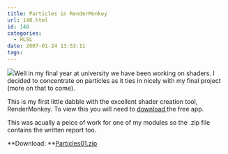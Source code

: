 ```yaml
---
title: Particles in RenderMonkey
url: 148.html
id: 148
categories:
  - HLSL
date: 2007-01-24 13:53:11
tags:
---
```


![](https://www.mikecann.co.uk/wp-content/uploads/Image/RM01.png)Well in my final year at university we have been working on shaders. I decided to concentrate on particles as it ties in nicely with my final project (more on that to come). 
<!-- more -->
This is my first little dabble with the excellent shader creation tool, RenderMonkey. To view this you will need to [download ](https://ati.amd.com/developer/rendermonkey/downloads.html)the free app.

This was acually a peice of work for one of my modules so the .zip file contains the written report too.

**Download: **[Particles01.zip](https://www.mikecann.co.uk/wp-content/uploads/File/Particles01.zip)